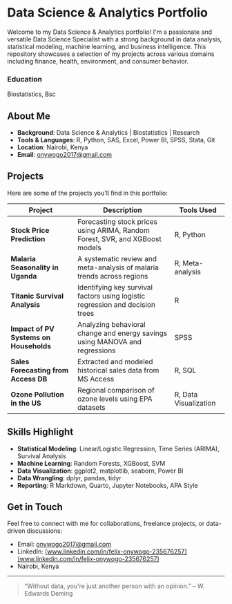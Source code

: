 # Data Science & Analytics Portfolio
Welcome to my Data Science & Analytics portfolio! I'm a passionate and versatile Data Science Specialist with a strong background in data analysis, statistical modeling, machine learning, and business intelligence. This repository showcases a selection of my projects across various domains including finance, health, environment, and consumer behavior.

### Education
Biostatistics, Bsc

## About Me

- **Background**: Data Science & Analytics | Biostatistics | Research
- **Tools & Languages**: R, Python, SAS, Excel, Power BI, SPSS, Stata, Git
- **Location**: Nairobi, Kenya
- **Email**: onywogo2017@gmail.com

## Projects

Here are some of the projects you'll find in this portfolio:

| Project | Description | Tools Used |
|--------|-------------|------------|
| **Stock Price Prediction** | Forecasting stock prices using ARIMA, Random Forest, SVR, and XGBoost models | R, Python |
| **Malaria Seasonality in Uganda** | A systematic review and meta-analysis of malaria trends across regions | R, Meta-analysis |
| **Titanic Survival Analysis** | Identifying key survival factors using logistic regression and decision trees | R |
| **Impact of PV Systems on Households** | Analyzing behavioral change and energy savings using MANOVA and regressions | SPSS |
| **Sales Forecasting from Access DB** | Extracted and modeled historical sales data from MS Access | R, SQL |
| **Ozone Pollution in the US** | Regional comparison of ozone levels using EPA datasets | R, Data Visualization |


## Skills Highlight

- **Statistical Modeling**: Linear/Logistic Regression, Time Series (ARIMA), Survival Analysis  
- **Machine Learning**: Random Forests, XGBoost, SVM  
- **Data Visualization**: ggplot2, matplotlib, seaborn, Power BI  
- **Data Wrangling**: dplyr, pandas, tidyr  
- **Reporting**: R Markdown, Quarto, Jupyter Notebooks, APA Style  


## Get in Touch

Feel free to connect with me for collaborations, freelance projects, or data-driven discussions:

- Email: [onywogo2017@gmail.com](mailto:onywogo2017@gmail.com)  
- LinkedIn: [www.linkedin.com/in/felix-onywogo-235676257](www.linkedin.com/in/felix-onywogo-235676257)
- Nairobi, Kenya  
---

> “Without data, you're just another person with an opinion.” – W. Edwards Deming



